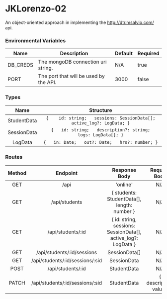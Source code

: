 # JKLorenzo-02
An object-oriented approach in implementing the http://dtr.msalvio.com/ api.

### Environmental Variables

| Name     	| Description                            	| Default 	| Required 	|
|----------	|----------------------------------------	|---------	|----------	|
| DB_CREDS 	| The mongoDB connection uri string.     	|   N/A   	|   true   	|
|   PORT   	| The port that will be used by the API. 	|   3000  	|   false  	|


### Types

|     Name    	|                                   Structure                                   	|
|:-----------:	|:-----------------------------------------------------------------------------:	|
| StudentData 	| ``` {    id: string;   sessions: SessionData[];   active_log?: LogData; } ``` 	|
| SessionData 	| ``` {   id: string;   description?: string;   logs: LogData[]; } ```          	|
|   LogData   	| ``` {   in: Date;   out?: Date;   hrs?: number; } ```                         	|


### Routes

| Method 	|             Endpoint            	|                            Response Body                           	|      Request Body      	|
|:------:	|:-------------------------------:	|:------------------------------------------------------------------:	|:----------------------:	|
|   GET  	| /api                            	| 'online'                                                           	|           N/A          	|
|   GET  	| /api/students                   	| {  students: StudentData[],   length: number }                     	|           N/A          	|
|   GET  	| /api/students/:id               	| {  id: string,   sessions: SessionData[],   active_log?: LogData } 	|           N/A          	|
|   GET  	| /api/students/:id/sessions      	| SessionData[]                                                      	|           N/A          	|
|   GET  	| /api/students/:id/sessions/:sid 	| SessionData                                                        	|           N/A          	|
|  POST  	| /api/students/:id               	| StudentData                                                        	|           N/A          	|
|  PATCH 	| /api/students/:id/sessions/:sid 	| StudentData                                                        	| { description: value } 	|
